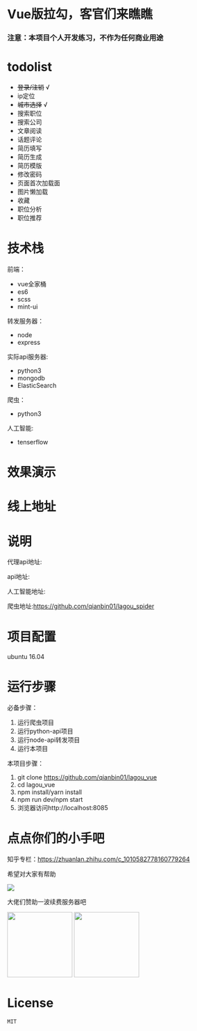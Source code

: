 # Vue版拉勾，客官们来瞧瞧

### 注意：本项目个人开发练习，不作为任何商业用途


# todolist
+ ~~登录/注销~~  √
+ ip定位
+ ~~城市选择~~ √
+ 搜索职位
+ 搜索公司
+ 文章阅读
+ 话题评论
+ 简历填写
+ 简历生成
+ 简历模版
+ 修改密码
+ 页面首次加载面
+ 图片懒加载
+ 收藏
+ 职位分析
+ 职位推荐

# 技术栈
前端：
+ vue全家桶
+ es6
+ scss
+ mint-ui

转发服务器：
+ node
+ express

实际api服务器:
+ python3
+ mongodb
+ ElasticSearch

爬虫：
+ python3

人工智能:
+ tenserflow
# 效果演示

# 线上地址

# 说明
代理api地址:

api地址:

人工智能地址:

爬虫地址:https://github.com/qianbin01/lagou_spider
# 项目配置
ubuntu 16.04
# 运行步骤
  必备步骤：
  1. 运行爬虫项目
  2. 运行python-api项目
  3. 运行node-api转发项目
  4. 运行本项目
  
  本项目步骤：
  1. git clone https://github.com/qianbin01/lagou_vue
  2. cd lagou_vue
  3. npm install/yarn install
  4. npm run dev/npm start
  5. 浏览器访问http://localhost:8085
  

# 点点你们的小手吧
知乎专栏：https://zhuanlan.zhihu.com/c_1010582778160779264


希望对大家有帮助

![](http://oh343spqg.bkt.clouddn.com/dianzan.jpg)

大佬们赞助一波续费服务器吧

<img src="http://oh343spqg.bkt.clouddn.com/%E6%94%AF%E4%BB%98%E5%AE%9D.jpg" width="150" hegiht="50" />

<img src="http://oh343spqg.bkt.clouddn.com/%E5%BE%AE%E4%BF%A1.jpg" width="150" hegiht="50" />

# License
    MIT

